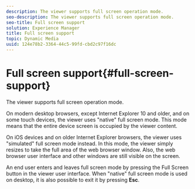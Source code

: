```yaml
---
description: The viewer supports full screen operation mode.
seo-description: The viewer supports full screen operation mode.
seo-title: Full screen support
solution: Experience Manager
title: Full screen support
topic: Dynamic Media
uuid: 124e78b2-3364-44c5-99fd-cbd2c97f16dc
---
```


# Full screen support{#full-screen-support}

The viewer supports full screen operation mode.

On modern desktop browsers, except Internet Explorer 10 and older, and on some touch devices, the viewer uses "native" full screen mode. This mode means that the entire device screen is occupied by the viewer content.

On iOS devices and on older Internet Explorer browsers, the viewer uses "simulated" full screen mode instead. In this mode, the viewer simply resizes to take the full area of the web browser window. Also, the web browser user interface and other windows are still visible on the screen.

An end user enters and leaves full screen mode by pressing the Full Screen button in the viewer user interface. When "native" full screen mode is used on desktop, it is also possible to exit it by pressing **Esc**. 
